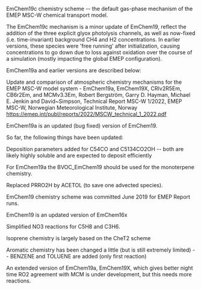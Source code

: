 EmChem19c chemistry scheme -- the default gas-phase mechanism of the EMEP MSC-W chemical transport model.

The EmChem19c mechanism is a minor update of EmChem19, reflect the addition of the three explicit
glyox photolysis channels, as well as now-fixed (i.e. time-invariant) background CH4 and H2 concentrations. 
In earlier versions, these species were 'free running' after initialization, causing concentrations to go down due to loss against
oxidation over the course of a simulation (mostly impacting the global EMEP configuration).

EmChem19a and earlier versions are described below:

  Update and comparison of atmospheric chemistry mechanisms for the EMEP MSC-W model system - EmChem19a, EmChem19X, CRIv2R5Em, CB6r2Em, and MCMv3.3Em,
  Robert Bergström, Garry D. Hayman, Michael E. Jenkin  and David~Simpson,
  Technical Report MSC-W 1/2022,
  EMEP MSC-W, Norwegian Meteorological Institute, Norway
  https://emep.int/publ/reports/2022/MSCW_technical_1_2022.pdf


EmChem19a is an updated (bug fixed) version of EmChem19.

So far, the following things have been updated:

Deposition parameters added for C54CO and C5134CO2OH -- both are likely
highly soluble and are expected to deposit efficiently

For EmChem19a the BVOC_EmChem19 should be used for the monoterpene
chemistry.

Replaced PRRO2H by ACETOL (to save one advected species).


EmChem19 chemistry scheme was committed June 2019 for EMEP Report runs.

EmChem19 is an updated version of EmChem16x

  Simplified NO3 reactions for C5H8 and C3H6.

  Isoprene chemistry is largely based on the CheT2 scheme 

  Aromatic chemistry has been changed a little (but is still extremely limited)
    -- BENZENE and TOLUENE are added (only first reaction)

An extended version of EmChem19a, EmChem19X, which gives better night
time RO2 agreement with MCM is under development, but this needs more
reactions.



